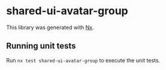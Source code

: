 # shared-ui-avatar-group

This library was generated with [Nx](https://nx.dev).

## Running unit tests

Run `nx test shared-ui-avatar-group` to execute the unit tests.

